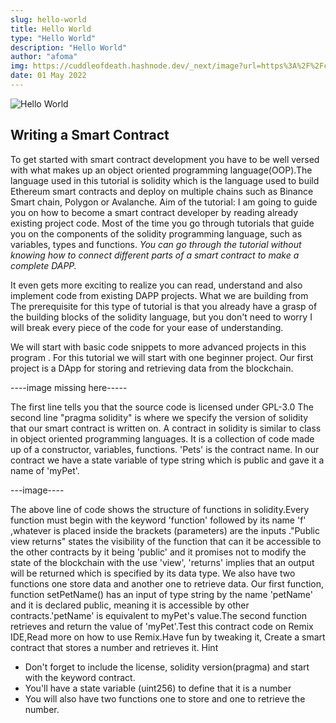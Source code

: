 ```yaml
---
slug: hello-world
title: Hello World
type: "Hello World"
description: "Hello World"
author: "afoma"
img: https://cuddleofdeath.hashnode.dev/_next/image?url=https%3A%2F%2Fcdn.hashnode.com%2Fres%2Fhashnode%2Fimage%2Fupload%2Fv1651450696678%2FcnXy8_fi6.png%3Fw%3D1600%26h%3D840%26fit%3Dcrop%26crop%3Dentropy%26auto%3Dcompress%2Cformat%26format%3Dwebp&w=3840&q=75
date: 01 May 2022
---
```



![Hello World]()

## Writing a Smart Contract

To get started with smart contract development you have to be well versed with what makes up an object oriented programming language(OOP).The language used in this tutorial is solidity which is the language used to build Ethereum smart contracts and deploy on multiple chains such as Binance Smart chain, Polygon or Avalanche.
Aim of the tutorial:
I am going to guide  you on how to become a smart contract developer by reading already existing project code. Most of the time you go through tutorials that guide you on the components of the solidity programming language, such as variables, types and functions. 
*You can go through the tutorial without knowing how to connect different parts of a smart contract to make a complete DAPP.*


It even gets more exciting to realize you can read, understand and also implement code from existing DAPP projects.
What we are building from
The prerequisite for this type of tutorial is that you already have a grasp of the building blocks of the solidity language, but you don't need to worry I will break every piece of the code for your ease of understanding. 

We will start with basic code snippets to more advanced projects in this program . For this tutorial we will start with one beginner project. Our first project is a DApp for storing and retrieving data from the blockchain.

----image missing here-----

The first line tells you that the source code is licensed under GPL-3.0 The second line "pragma solidity" is where we specify the version of solidity that our smart contract is written on.
A contract in solidity is similar to class in object oriented programming languages. It is a collection of code made up of a constructor, variables, functions. 'Pets' is the contract name. In our contract we have a state variable of type string which is public and gave it a name of 'myPet'.

---image----

The above line of code shows the structure of functions in solidity.Every function must begin with the keyword 'function' followed by its name 'f' ,whatever is placed inside the brackets (parameters) are the inputs ."Public view returns" states the visibility of the function that can it be accessible to the other contracts by it being 'public' and it promises not to modify the state of the blockchain with the use 'view', 'returns' implies that an output will be returned which is specified by its data type.
We also have two functions one store data and another one to retrieve data. Our first function, function setPetName() has an input of type string by the name 'petName' and it is declared public, meaning it is accessible by other contracts.'petName' is equivalent to myPet's value.The second function retrieves and return the value of 'myPet'.Test this contract code on Remix IDE,Read more on how to use Remix.Have fun by tweaking it, Create a smart contract that stores a number and retrieves it.
Hint
- Don't forget to include the license, solidity version(pragma) and start with the keyword contract.
- You'll have a state variable (uint256) to define that it is a number
- You will also have two functions one to store and one to retrieve the number.

